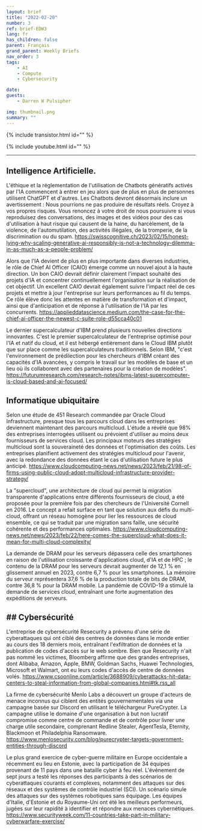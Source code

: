 ```yaml
---
layout: brief
title: "2022-02-20"
number: 3
ref: brief-EDW3
lang: fr
has_children: false
parent: Français
grand_parent: Weekly Briefs
nav_order: 3
tags:
    - AI
    - Compute
    - Cybersecurity

date: 
guests:
    - Darren W Pulsipher

img: thumbnail.png
summary: ""
---
```


{% include transistor.html id="" %}

{% include youtube.html id="" %}

---

## Intelligence Artificielle.

L'éthique et la réglementation de l'utilisation de Chatbots génératifs activés par l'IA commencent à entrer en jeu alors que de plus en plus de personnes utilisent ChatGPT et d'autres. Les Chatbots devront désormais inclure un avertissement : Nous pourrions ne pas produire de résultats réels. Croyez à vos propres risques. Vous renoncez à votre droit de nous poursuivre si vous reproduisez des conversations, des images et des vidéos pour des cas d'utilisation à haut risque qui causent de la haine, du harcèlement, de la violence, de l'automutilation, des activités illégales, de la tromperie, de la discrimination ou du spam.
https://swisscognitive.ch/2023/02/15/honest-lying-why-scaling-generative-ai-responsibly-is-not-a-technology-dilemma-in-as-much-as-a-people-problem/

Alors que l'IA devient de plus en plus importante dans diverses industries, le rôle de Chief AI Officer (CAIO) émerge comme un nouvel ajout à la haute direction. Un bon CAIO devrait définir clairement l'impact souhaité des projets d'IA et concentrer continuellement l'organisation sur la réalisation de cet objectif. Un excellent CAIO devrait également suivre l'impact réel de ces projets et mettre à jour l'entreprise sur leurs performances au fil du temps. Ce rôle élève donc les attentes en matière de transformation et d'impact, ainsi que d'anticipation et de réponse à l'utilisation de l'IA par les concurrents.
https://applieddatascience.medium.com/the-case-for-the-chief-ai-officer-the-newest-c-suite-role-d55cca40c01

Le dernier supercalculateur d'IBM prend plusieurs nouvelles directions innovantes. C'est le premier supercalculateur de l'entreprise optimisé pour l'IA et natif du cloud, et il est hébergé entièrement dans le Cloud IBM plutôt que sur place comme les supercalculateurs traditionnels. Selon IBM, "c'est l'environnement de prédilection pour les chercheurs d'IBM créant des capacités d'IA avancées, y compris le travail sur les modèles de base et un lieu où ils collaborent avec des partenaires pour la création de modèles".
https://futurumresearch.com/research-notes/ibms-latest-supercomputer-is-cloud-based-and-ai-focused/

## Informatique ubiquitaire

Selon une étude de 451 Research commandée par Oracle Cloud Infrastructure, presque tous les parcours cloud dans les entreprises deviennent maintenant des parcours multicloud. L'étude a révélé que 98% des entreprises interrogées utilisent ou prévoient d'utiliser au moins deux fournisseurs de services cloud. Les principaux moteurs des stratégies multicloud sont la souveraineté des données et l'optimisation des coûts. Les entreprises planifient activement des stratégies multicloud pour l'avenir, avec la redondance des données étant le cas d'utilisation future le plus anticipé.
https://www.cloudcomputing-news.net/news/2023/feb/21/98-of-firms-using-public-cloud-adopt-multicloud-infrastructure-provider-strategy/

La "supercloud", une architecture de cloud qui permet la migration transparente d'applications entre différents fournisseurs de cloud, a été proposée pour la première fois par des chercheurs de l'Université Cornell en 2016. Le concept a refait surface en tant que solution aux défis du multi-cloud, offrant un réseau homogène pour lier les ressources de cloud ensemble, ce qui se traduit par une migration sans faille, une sécurité cohérente et des performances optimales.
https://www.cloudcomputing-news.net/news/2023/feb/22/here-comes-the-supercloud-what-does-it-mean-for-multi-cloud-complexity/

La demande de DRAM pour les serveurs dépassera celle des smartphones en raison de l'utilisation croissante d'applications cloud, d'IA et de HPC ; le contenu de la DRAM pour les serveurs devrait augmenter de 12,1 % en glissement annuel en 2023, contre 6,7 % pour les smartphones. La mémoire du serveur représentera 37,6 % de la production totale de bits de DRAM, contre 36,8 % pour la DRAM mobile. La pandémie de COVID-19 a stimulé la demande de services cloud, entraînant une forte augmentation des expéditions de serveurs.

## ## Cybersécurité

L'entreprise de cybersécurité Resecurity a prévenu d'une série de cyberattaques qui ont ciblé des centres de données dans le monde entier au cours des 18 derniers mois, entraînant l'exfiltration de données et la publication de codes d'accès sur le web sombre. Bien que Resecurity n'ait pas nommé les victimes, Bloomberg affirme que des grandes entreprises, dont Alibaba, Amazon, Apple, BMW, Goldman Sachs, Huawei Technologies, Microsoft et Walmart, ont eu leurs codes d'accès de centre de données volés.
https://www.csoonline.com/article/3688909/cyberattacks-hit-data-centers-to-steal-information-from-global-companies.html#tk.rss_all

La firme de cybersécurité Menlo Labs a découvert un groupe d'acteurs de menace inconnus qui ciblent des entités gouvernementales via une campagne basée sur Discord en utilisant le téléchargeur PureCrypter. La campagne utilise le domaine d'une organisation à but non lucratif compromise comme centre de commande et de contrôle pour livrer une charge utile secondaire, comprenant Redline Stealer, AgentTesla, Eternity, Blackmoon et Philadelphia Ransomware.
https://www.menlosecurity.com/blog/purecrypter-targets-government-entities-through-discord

Le plus grand exercice de cyber-guerre militaire en Europe occidentale a récemment eu lieu en Estonie, avec la participation de 34 équipes provenant de 11 pays dans une bataille cyber à feu réel. L'événement de sept jours a testé les réponses des participants à des scénarios de cyberattaques courants et complexes, notamment des attaques sur des réseaux et des systèmes de contrôle industriel (SCI). Un scénario simule des attaques sur des systèmes robotiques sans équipage. Les équipes d'Italie, d'Estonie et du Royaume-Uni ont été les meilleurs performeurs, jugées sur leur rapidité à identifier et répondre aux menaces cybernétiques.
https://www.securityweek.com/11-countries-take-part-in-military-cyberwarfare-exercise/


